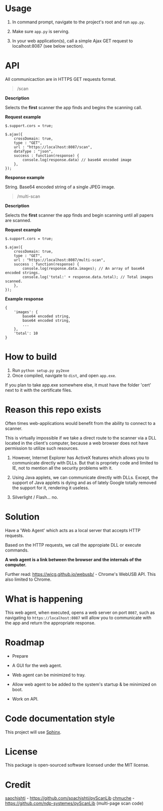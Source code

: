 # Usage

1. In command prompt, navigate to the project's root and run `app.py`.

2. Make sure `app.py` is serving.

2. In your web application(s), call a simple Ajax GET request to localhost:8087 (see below section).

# API

All communicaction are in HTTPS GET requests format.

> /scan

**Description**

Selects the **first** scanner the app finds and begins the scanning call.

**Request example**

    $.support.cors = true;

    $.ajax({
        crossDomain: true,
        type : "GET",
        url : "https://localhost:8087/scan",
        dataType : "json",
        success : function(response) {
            console.log(response.data) // base64 encoded image
        },
    });

**Response example**

String. Base64 encoded string of a single JPEG image.

> /multi-scan

**Description**

Selects the **first** scanner the app finds and begin scanning until all papers are scanned.

**Request example**

    $.support.cors = true;

    $.ajax({
        crossDomain: true,
        type : "GET",
        url : "https://localhost:8087/multi-scan",
        success : function(response) {
            console.log(response.data.images); // An array of base64 encoded strings.
            console.log('total:' + response.data.total); // Total images scanned.
        },
    });


**Example response**

    {
        'images': {
            base64 encoded string,
            base64 encoded string,
            ...
        },
        'total': 10
    }


# How to build

1. Run `python setup.py py2exe`
2. Once compiled, navigate to `dist`, and open `app.exe`.

If you plan to take app.exe somewhere else, it must have the folder 'cert' next to it 
with the certificate files.

# Reason this repo exists

Often times web-applications would benefit from the ability to connect to a scanner.

This is virtually impossible if we take a direct route to the scanner via a DLL located in 
the client's computer, because a web browser does not have permission to utilize such resources.

1. However, Internet Explorer has ActiveX features which allows you to communicate directly
with DLLs. But that is propriety code and limited to IE, not to mention all the security 
problems with it.

2. Using Java applets, we can communicate directly with DLLs. Except, the support of Java
applets is dying and as of lately Google totally removed the support for it, rendering it useless.

3. Silverlight / Flash... no.

# Solution

Have a 'Web Agent' which acts as a local server that accepts HTTP requests.

Based on the HTTP requests, we call the appropiate DLL or execute commands.

**A web agent is a link between the browser and the internals of the computer.**

Further read: https://wicg.github.io/webusb/ - Chrome's WebUSB API. This also limited to Chrome.

# What is happening

This web agent, when executed, opens a web server on port `8087`, such as navigating to
`https://localhost:8087` will allow you to communicate with the app and return the
appropriate response.

# Roadmap

- Prepare 

- A GUI for the web agent.
- Web agent can be minimized to tray.
- Allow web agent to be added to the system's startup & be minimized on boot.
- Work on API.

# Code documentation style

This project will use [Sphinx](https://pythonhosted.org/an_example_pypi_project/sphinx.html).

# License

This package is open-sourced software licensed under the MIT license.

# Credit

[saochishti](https://github.com/soachishti) - https://github.com/soachishti/pyScanLib
[chmuche](https://github.com/chmuche) - https://github.com/ndp-systemes/pyScanLib (multi-page scan code)
